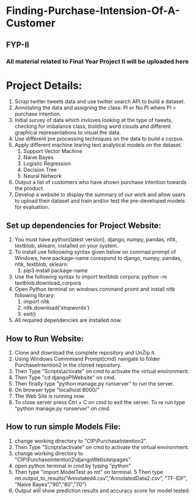 # Finding-Purchase-Intension-Of-A-Customer
## FYP-II
### All material related to Final Year Project II will be uploaded here

# Project Details:
1. Scrap twitter tweets data and use twitter search API to build a dataset.
2. Annotating the data and assigning the class: PI or No PI where PI = purchase intention.
3. Initial survey of data which invloves looking at the type of tweets, checking for imbalance class, building word clouds and different graphical representations to visual the data.
4. Use different pre processing techniques on the data to build a corpus.
5. Apply different machine learing text analytical models on the dataset.
    1. Support Vector Machine
    2. Naive Bayes
    3. Logistic Regression
    4. Decision Tree
    5. Neural Network
6. Output a list of customers who have shown purchase intention towards the product.
7. Develop a website to display the summary of our work and allow users to upload their dataset and train and/or test the pre-developed models for evaluation.

## Set up dependencies for Project Website:
1. You must have python(latest version), django, numpy, pandas, nltk, textblob, sklearn,  installed on your system.
2. To install use folloowing syntax given below on commad prompt of Windows, here package-name corespond to django, numpy, pandas, nltk, textblob, sklearn:
    1. pip3 install package-name 
3. Use the following syntax to import textblob corpora:
    python -m textblob.download_corpora
4. Open Python terminal on windows command promt and install nltk following library:
    1. import nltk
    2. nltk.download('stopwords')
    3. exit()
5. All required dependencies are installed now.

## How to Run Website:
1. Clone and download the complete repository and UnZip it.
2. Using Windows Commmand Prompt(cmd) navigate to folder PurchaseIntention2 in the cloned repository.
3. Then Type "Scripts\activate" on cmd to activate the virtual environment.
4. Then Type "cd djangoPIWebsite" on cmd.
5. Then finally type "python manage.py runserver" to run the server.
5. On browser type "localhost:8000/"
6. The Web Site is running now.
7. To close server press Ctrl + C on cmd to exit the server. To re run type "python manage.py runserver" on cmd.

## How to run simple Models File:
1. change working directory to "CIP\PurchaseIntention2".
2. Then Type "Scripts\activate" on cmd to activate the virtual environment.
3. change working directory to "CIP\PurchaseIntention2\djangoWebsite\pages".
3. open python terminal in cmd by typing "python"
4. Then type "import ModelTest as mt" on terminal.
5  Then type mt.output_to_results("Annotated4.csv","AnnotatedData2.csv", "TF-IDF", "Naive Bayes","90","80","70")
6. Output will show prediction results and accuracy score for model tested.
